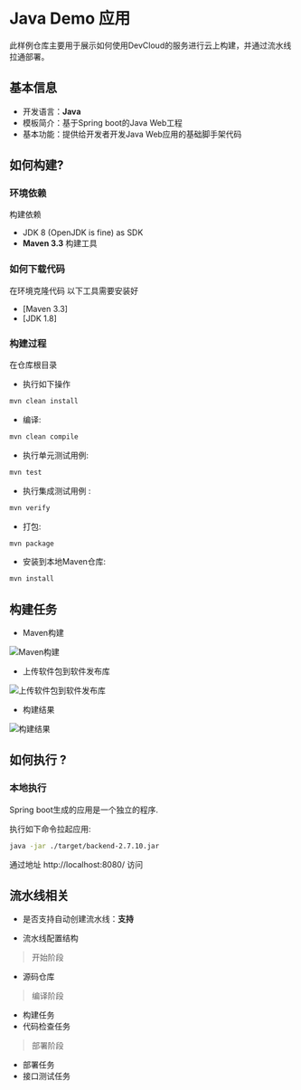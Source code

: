 # Java Demo 应用

此样例仓库主要用于展示如何使用DevCloud的服务进行云上构建，并通过流水线拉通部署。

## 基本信息

+ 开发语言：**Java**
+ 模板简介：基于Spring boot的Java Web工程
+ 基本功能：提供给开发者开发Java Web应用的基础脚手架代码

## 如何构建?

### 环境依赖

构建依赖
* JDK 8 (OpenJDK is fine) as SDK
* **Maven 3.3** 构建工具

### 如何下载代码

在环境克隆代码
以下工具需要安装好

* [Maven 3.3]
* [JDK 1.8]

### 构建过程

在仓库根目录

* 执行如下操作
```bash
mvn clean install
```
* 编译:
```bash
mvn clean compile
```
* 执行单元测试用例:
```bash
mvn test
```
* 执行集成测试用例 :
```bash
mvn verify
```

* 打包:
```bash
mvn package
```

* 安装到本地Maven仓库:
```bash
mvn install
```

## 构建任务

* Maven构建

![Maven构建](./images/maven-build.PNG)

* 上传软件包到软件发布库

![上传软件包到软件发布库](./images/upload-release-repository.PNG)

* 构建结果

![构建结果](./images/build-success.PNG)

## 如何执行 ?

### 本地执行

 Spring boot生成的应用是一个独立的程序.

执行如下命令拉起应用:

```bash
java -jar ./target/backend-2.7.10.jar
```

通过地址 http://localhost:8080/ 访问


## 流水线相关

- 是否支持自动创建流水线：**支持**

- 流水线配置结构

> 开始阶段
+ 源码仓库

> 编译阶段
+ 构建任务
+ 代码检查任务

> 部署阶段
+ 部署任务
+ 接口测试任务
